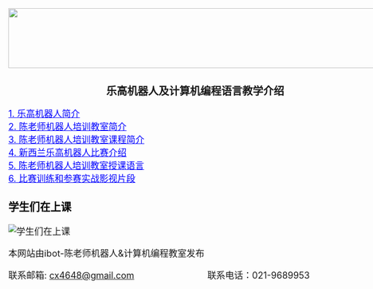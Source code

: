 <title>
	Robot training-Robot course-New Zealand-NZ-Python course
</title>
<div style="width:750px; margin:auto">
	<img height="120" width="750" src="https://raw.githubusercontent.com/wiki/LegoEduNZ/ibot.github.io/head1.jpg" />
<h2 align = "center">乐高机器人及计算机编程语言教学介绍</h2>
<font size="4">
<a href="http://ibot.nz/Intro1.html" style="color:blue;">1. 乐高机器人简介</a> 
<br>
<a href="http://ibot.nz/Intro2.html" style="color:blue;">2. 陈老师机器人培训教室简介</a>
<br>
<a href="http://ibot.nz/Intro3.html" style="color:blue;">3. 陈老师机器人培训教室课程简介</a>
<br>
<a href="http://ibot.nz/Intro4.html" style="color:blue;">4. 新西兰乐高机器人比赛介绍</a>
<br>
<a href="http://ibot.nz/Intro5.html" style="color:blue;">5. 陈老师机器人培训教室授课语言</a>
<br>
<a href="http://ibot.nz/Intro6.html" style="color:blue;">6. 比赛训练和参赛实战影视片段</a>
<p>

<h3><font color="black">学生们在上课</font></h3>
<img src="https://raw.githubusercontent.com/wiki/LegoEduNZ/LegoEduNZ.github.io/p0.jpg"  alt="学生们在上课" />
<footer>
  <p>
	本网站由ibot-陈老师机器人&amp;计算机编程教室发布
  </p>  
  <p>
	联系邮箱: <a  href="cx4648@gmail.com">cx4648@gmail.com</a>	&nbsp;&nbsp;&nbsp;&nbsp;&nbsp;&nbsp;&nbsp;&nbsp;&nbsp;&nbsp;&nbsp;&nbsp;&nbsp;&nbsp;&nbsp;&nbsp;&nbsp;&nbsp;&nbsp;&nbsp;&nbsp;&nbsp;&nbsp;&nbsp;&nbsp;&nbsp;&nbsp;
	联系电话：021-9689953
  </p>	  
</footer>

